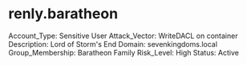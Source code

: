 # renly.baratheon

Account_Type: Sensitive User
Attack_Vector: WriteDACL on container
Description: Lord of Storm's End
Domain: sevenkingdoms.local
Group_Membership: Baratheon Family
Risk_Level: High
Status: Active